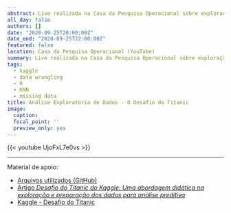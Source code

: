 ```yaml
---
abstract: Live realizada na Casa da Pesquisa Operacional sobre exploração e preparação dos dados do Desafio do Titanic da Kaggle. Com uma abordagen didática através do R, são demonstrados alguns conceitos aplicados na exploração e limpeza dos dados, incluindo a imputação de dados faltantes por meio do algoritmo KNN.
all_day: false
authors: []
date: "2020-09-25T20:00:00Z"
date_end: "2020-09-25T22:00:00Z"
featured: false
location: Casa da Pesquisa Operacional (YouTube)
summary: Live realizada na Casa da Pesquisa Operacional sobre exploração e preparação dos dados do Desafio do Titanic da Kaggle.
tags:
  - kaggle
  - data wrangling
  - R
  - KNN
  - missing data
title: Análise Exploratória de Dados - O Desafio do Titanic
image:
  caption:
  focal_point: ''
  preview_only: yes  
---
```


{{< youtube UjoFxL7e0vs >}}

<hr>

Material de apoio:

- [Arquivos utilizados (GitHub)](https://github.com/juniorssz/kaggle_titanic)
- [Artigo *Desafio do Titanic do Kaggle: Uma abordagem didática na exploração e preparação dos dados para análise preditiva*](../../../post/2020-08-09-desafio-do-titanic-do-kaggle-uma-abordagem-didatica-na-exploracao-e-preparacao-dos-dados-para-analise-preditiva/)
- [Kaggle - Desafio do Titanic](https://www.kaggle.com/c/titanic)